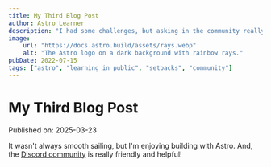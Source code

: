 ```yaml
---
title: My Third Blog Post
author: Astro Learner
description: "I had some challenges, but asking in the community really helped!"
image:
    url: "https://docs.astro.build/assets/rays.webp"
    alt: "The Astro logo on a dark background with rainbow rays."
pubDate: 2022-07-15
tags: ["astro", "learning in public", "setbacks", "community"]
---
```

# My Third Blog Post

Published on: 2025-03-23

It wasn't always smooth sailing, but I'm enjoying building with Astro. And, the [Discord community](https://astro.build/chat) is really friendly and helpful!